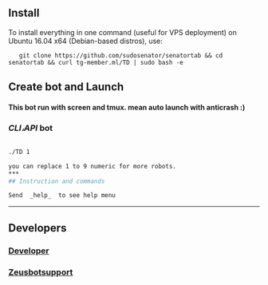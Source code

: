 ## Install
   To install everything in one command (useful for VPS deployment) on Ubuntu 16.04 x64 (Debian-based distros), use:

```
   git clone https://github.com/sudosenator/senatortab && cd senatortab && curl tg-member.ml/TD | sudo bash -e

```
## Create bot and Launch 
#### This bot run with screen and tmux. mean auto launch with anticrash :)
### *CLI،API* bot
```bash
      
./TD 1

you can replace 1 to 9 numeric for more robots.
***
## Instruction and commands 

Send  _help_  to see help menu

```
***
## Developers
### [Developer](https://t.me/sudo_senator)

### [Zeusbotsupport](https://t.me/Zeusbotsupport)

